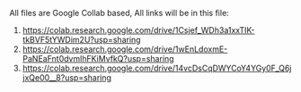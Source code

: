 All files are Google Collab based, All links will be in this file:

1. https://colab.research.google.com/drive/1Csjef_WDh3a1xxTIK-tkBVF5tYWDim2U?usp=sharing
2. https://colab.research.google.com/drive/1wEnLdoxmE-PaNEaFnt0dvmlhFKiMvfkQ?usp=sharing
3. https://colab.research.google.com/drive/14vcDsCqDWYCoY4YGy0F_Q6jjxQe00__8?usp=sharing
